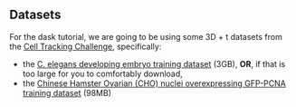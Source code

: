 
## Datasets

For the dask tutorial, we are going to be using some 3D + t datasets from the
[Cell Tracking Challenge](http://celltrackingchallenge.net/3d-datasets/),
specifically:

- the [C. elegans developing embryo training
  dataset](http://data.celltrackingchallenge.net/training-datasets/Fluo-N3DH-CE.zip)
  (3GB), **OR**, if that is too large for you to comfortably download,
- the [Chinese Hamster Ovarian (CHO) nuclei overexpressing GFP-PCNA training
  dataset](http://data.celltrackingchallenge.net/training-datasets/Fluo-N3DH-CHO.zip)
  (98MB)
